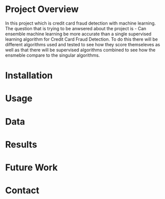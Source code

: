 # Project Overview
In this project which is credit card fraud detection with machine learning. The question that is trying to be anwsered about the project is - Can ensemble machine learning be more accurate than a single supervised learning algorithm for Credit Card Fraud Detection. To do this there will be different algorithms used and tested to see how they score themseleves as well as that there will be supervised algorithms combined to see how the ensmeble compare to the singular algorithms.

# Installation

# Usage

# Data

# Results

# Future Work

# Contact

